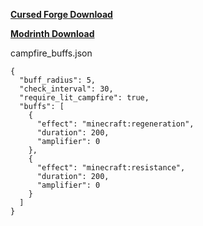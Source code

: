 [**Cursed Forge Download**](https://www.curseforge.com/minecraft/mc-mods/campfire-buffs)

[**Modrinth Download**](https://modrinth.com/mod/campfire-buffs)

campfire_buffs.json
```
{
  "buff_radius": 5,
  "check_interval": 30,
  "require_lit_campfire": true,
  "buffs": [
    {
      "effect": "minecraft:regeneration",
      "duration": 200,
      "amplifier": 0
    },
    {
      "effect": "minecraft:resistance",
      "duration": 200,
      "amplifier": 0
    }
  ]
}

